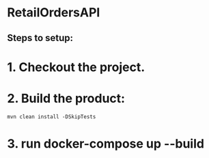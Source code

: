 # RetailOrdersAPI
## Steps to setup:
  # 1. Checkout the project.
  # 2. Build the product:
    mvn clean install -DSkipTests
  # 3. run docker-compose up --build
